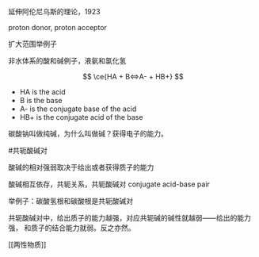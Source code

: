 延伸阿伦尼乌斯的理论，1923

proton donor, proton acceptor

扩大范围举例子

非水体系的酸和碱例子，液氨和氯化氢

$$
\ce{HA + B<=>A- + HB+}
$$

- HA is the acid
- B is the base
- A- is the conjugate base of the acid
- HB+ is the conjugate acid of the base

碳酸钠叫做纯碱，为什么叫做碱？获得电子的能力。

#共轭酸碱对

酸碱的相对强弱取决于给出或者获得质子的能力

酸碱相互依存，共轭关系，共轭酸碱对 conjugate acid-base pair

举例子：碳酸氢根和碳酸根是共轭酸碱对

共轭酸碱对中，给出质子的能力越强，对应共轭碱的碱性就越弱——给出的能力强， 和质子的结合能力就弱。反之亦然。


[[两性物质]]

